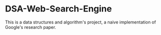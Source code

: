 # DSA-Web-Search-Engine
This is a data structures and algorithm's project, a naive implementation of Google's research paper. 
